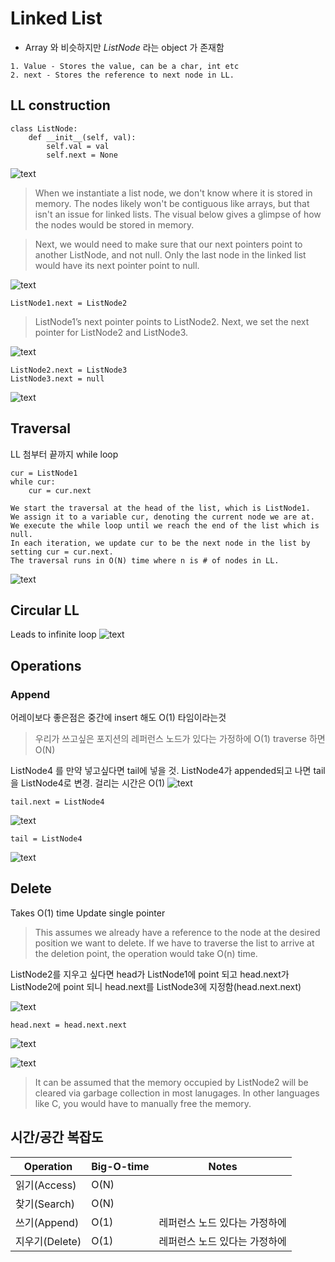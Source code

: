 # Linked List
* Array 와 비슷하지만 *ListNode* 라는 object 가 존재함

```
1. Value - Stores the value, can be a char, int etc
2. next - Stores the reference to next node in LL. 
```

## LL construction

```
class ListNode:
    def __init__(self, val):
        self.val = val
        self.next = None
```

![text](https://imagedelivery.net/CLfkmk9Wzy8_9HRyug4EVA/9b99c7c9-8b41-44e1-b011-e3f2ce633100/sharpen=1)


> When we instantiate a list node, we don't know where it is stored in memory. The nodes likely won't be contiguous like arrays, but that isn't an issue for linked lists. The visual below gives a glimpse of how the nodes would be stored in memory.

> Next, we would need to make sure that our next pointers point to another ListNode, and not null. Only the last node in the linked list would have its next pointer point to null.

![text](https://imagedelivery.net/CLfkmk9Wzy8_9HRyug4EVA/eb8c55ba-5519-4f0c-9cc1-01e5a5069e00/sharpen=1)
```
ListNode1.next = ListNode2
```
>ListNode1’s next pointer points to ListNode2. Next, we set the next pointer for ListNode2 and ListNode3.


![text](https://imagedelivery.net/CLfkmk9Wzy8_9HRyug4EVA/0e925c41-0ca5-4e0e-7ba6-4aa2b07b2c00/sharpen=1)

```
ListNode2.next = ListNode3
ListNode3.next = null
```
![text](https://imagedelivery.net/CLfkmk9Wzy8_9HRyug4EVA/0e925c41-0ca5-4e0e-7ba6-4aa2b07b2c00/sharpen=1)

## Traversal

LL 첨부터 끝까지 while loop

```
cur = ListNode1
while cur:
    cur = cur.next
```

```
We start the traversal at the head of the list, which is ListNode1.
We assign it to a variable cur, denoting the current node we are at.
We execute the while loop until we reach the end of the list which is null.
In each iteration, we update cur to be the next node in the list by setting cur = cur.next.
The traversal runs in O(N) time where n is # of nodes in LL.
```
![text](https://imagedelivery.net/CLfkmk9Wzy8_9HRyug4EVA/7a1a5bd7-3d4c-47c2-1281-8da922820700/sharpen=1)

## Circular LL

Leads to infinite loop
![text](https://imagedelivery.net/CLfkmk9Wzy8_9HRyug4EVA/b4016449-c305-4684-f861-0074a0695800/sharpen=1)

## Operations

### Append
어레이보다 좋은점은 중간에 insert 해도 O(1) 타임이라는것 

> 우리가 쓰고싶은 포지션의 레퍼런스 노드가 있다는 가정하에 O(1) traverse 하면 O(N)

ListNode4 를 만약 넣고싶다면 tail에 넣을 것. ListNode4가 appended되고 나면 tail을 ListNode4로 변경. 걸리는 시간은 O(1) 
![text](https://imagedelivery.net/CLfkmk9Wzy8_9HRyug4EVA/e4dd25e2-2cdb-4b02-2019-1cd6e4aab900/sharpen=1)

```
tail.next = ListNode4
```
![text](https://imagedelivery.net/CLfkmk9Wzy8_9HRyug4EVA/aee8a013-fe18-4b31-8c37-770b2f265c00/sharpen=1)

```
tail = ListNode4
```
![text](https://imagedelivery.net/CLfkmk9Wzy8_9HRyug4EVA/27e84eeb-dd25-4cf9-dd30-9574f7a5f100/sharpen=1)

## Delete

Takes O(1) time
Update single pointer

> This assumes we already have a reference to the node at the desired position we want to delete. If we have to traverse the list to arrive at the deletion point, the operation would take O(n) time.

ListNode2를 지우고 싶다면 head가 ListNode1에 point 되고 head.next가 ListNode2에 point 되니 head.next를 ListNode3에 지정함(head.next.next)

![text](https://imagedelivery.net/CLfkmk9Wzy8_9HRyug4EVA/adfeff07-5e43-4fbb-d4d9-a89d48f43300/sharpen=1)

```
head.next = head.next.next
```

![text](https://imagedelivery.net/CLfkmk9Wzy8_9HRyug4EVA/4b5e968e-42c7-40aa-a7b9-dfeec8d7f700/sharpen=1)

![text](https://imagedelivery.net/CLfkmk9Wzy8_9HRyug4EVA/4b012cbc-c13e-436a-e7be-b3116525b800/sharpen=1)

> It can be assumed that the memory occupied by ListNode2 will be cleared via garbage collection in most lanugages. In other languages like C, you would have to manually free the memory.



## 시간/공간 복잡도

Operation| Big-O-time | Notes
---|---|---
읽기(Access)|O(N)
찾기(Search)|O(N)
쓰기(Append)|O(1)| 레퍼런스 노드 있다는 가정하에
지우기(Delete)|O(1)| 레퍼런스 노드 있다는 가정하에